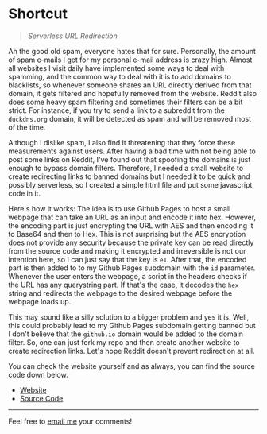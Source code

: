 # Shortcut
> _Serverless URL Redirection_

Ah the good old spam, everyone hates that for sure. Personally, the amount of spam e-mails I get for my personal e-mail address is crazy high. Almost all websites I visit daily have implemented some ways to deal with spamming, and the common way to deal with it is to add domains to blacklists, so whenever someone shares an URL directly derived from that domain, it gets filtered and hopefully removed from the website. Reddit also does some heavy spam filtering and sometimes their filters can be a bit strict. For instance, if you try to send a link to a subreddit from the `duckdns.org` domain, it will be detected as spam and will be removed most of the time.

Although I dislike spam, I also find it threatening that they force these measurements against users. After having a bad time with not being able to post some links on Reddit, I've found out that spoofing the domains is just enough to bypass domain filters. Therefore, I needed a small website to create redirecting links to banned domains but I needed it to be quick and possibly serverless, so I created a simple html file and put some javascript code in it.

Here's how it works: The idea is to use Github Pages to host a small webpage that can take an URL as an input and encode it into hex. However, the encoding part is just encrypting the URL with AES and then encoding it to Base64 and then to Hex. This is not surprising but the AES encryption does not provide any security because the private key can be read directly from the source code and making it encrypted and irreversible is not our intention here, so I can just say that the key is `e1`. After that, the encoded part is then added to to my Github Pages subdomain with the `id` parameter. Whenever the user enters the webpage, a script in the headers checks if the URL has any querystring part. If that's the case, it decodes the `hex` string and redirects the webpage to the desired webpage before the webpage loads up.

This may sound like a silly solution to a bigger problem and yes it is. Well, this could probably lead to my Github Pages subdomain getting banned but I don't believe that the `github.io` domain would be added to the domain filter. So, one can just fork my repo and then create another website to create redirection links. Let's hope Reddit doesn't prevent redirection at all.

You can check the website yourself and as always, you can find the source code down below.

* [Website](https://kgbzen.github.io/shortcut/)
* [Source Code](https://github.com/kgbzen/shortcut)

---
Feel free to [email me](mailto:kaangiray26@protonmail.com) your comments!
